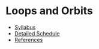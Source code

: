 Loops and Orbits
================

* [Syllabus](physics.stmarys-ca.edu/faculty/brianhill/courses/Jan033/20J/index.html)
* [Detailed Schedule](physics.stmarys-ca.edu/faculty/brianhill/courses/Jan033/20J/detailed_schedule.md)
* [References](physics.stmarys-ca.edu/faculty/brianhill/courses/Jan033/20J/references.md)
